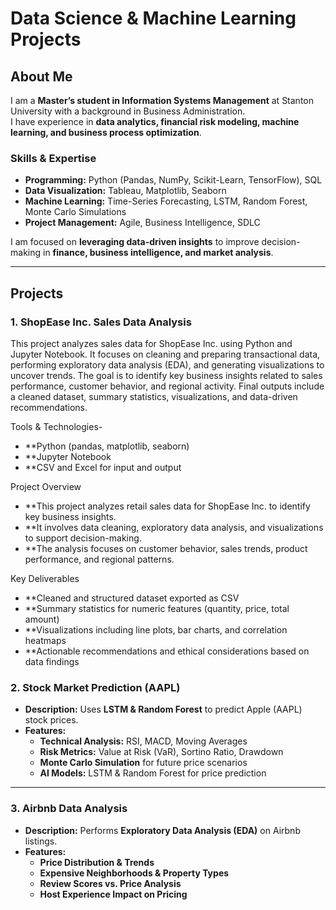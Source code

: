 # Data Science & Machine Learning Projects

## About Me  
I am a **Master’s student in Information Systems Management** at Stanton University with a background in Business Administration.  
I have experience in **data analytics, financial risk modeling, machine learning, and business process optimization**.  

### **Skills & Expertise**
- **Programming:** Python (Pandas, NumPy, Scikit-Learn, TensorFlow), SQL  
- **Data Visualization:** Tableau, Matplotlib, Seaborn  
- **Machine Learning:** Time-Series Forecasting, LSTM, Random Forest, Monte Carlo Simulations  
- **Project Management:** Agile, Business Intelligence, SDLC  

I am focused on **leveraging data-driven insights** to improve decision-making in **finance, business intelligence, and market analysis**.

---

## **Projects**

### **1. ShopEase Inc. Sales Data Analysis**
This project analyzes sales data for ShopEase Inc. using Python and Jupyter Notebook. It focuses on cleaning and preparing transactional data, performing exploratory data analysis (EDA), and generating visualizations to uncover trends. The goal is to identify key business insights related to sales performance, customer behavior, and regional activity. Final outputs include a cleaned dataset, summary statistics, visualizations, and data-driven recommendations.

Tools & Technologies- 
- **Python (pandas, matplotlib, seaborn)
- **Jupyter Notebook
- **CSV and Excel for input and output

Project Overview
- **This project analyzes retail sales data for ShopEase Inc. to identify key business insights.
- **It involves data cleaning, exploratory data analysis, and visualizations to support decision-making.
- **The analysis focuses on customer behavior, sales trends, product performance, and regional patterns.

Key Deliverables
- **Cleaned and structured dataset exported as CSV
- **Summary statistics for numeric features (quantity, price, total amount)
- **Visualizations including line plots, bar charts, and correlation heatmaps
- **Actionable recommendations and ethical considerations based on data findings

### **2. Stock Market Prediction (AAPL)**
- **Description:** Uses **LSTM & Random Forest** to predict Apple (AAPL) stock prices.
- **Features:**
  - **Technical Analysis:** RSI, MACD, Moving Averages
  - **Risk Metrics:** Value at Risk (VaR), Sortino Ratio, Drawdown
  - **Monte Carlo Simulation** for future price scenarios
  - **AI Models:** LSTM & Random Forest for price prediction

---

### **3. Airbnb Data Analysis**
- **Description:** Performs **Exploratory Data Analysis (EDA)** on Airbnb listings.
- **Features:**
  - **Price Distribution & Trends**
  - **Expensive Neighborhoods & Property Types**
  - **Review Scores vs. Price Analysis**
  - **Host Experience Impact on Pricing**


